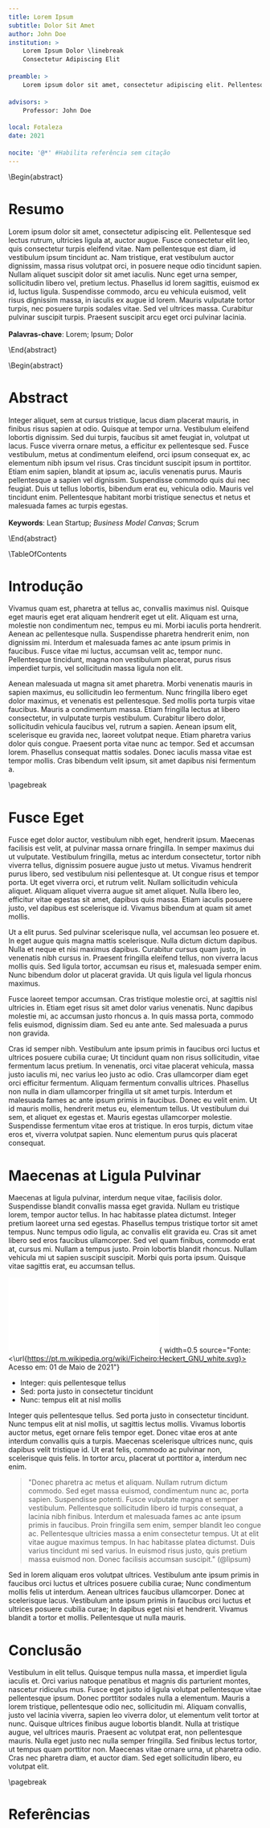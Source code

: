 ```yaml
---
title: Lorem Ipsum 
subtitle: Dolor Sit Amet 
author: John Doe
institution: >
    Lorem Ipsum Dolor \linebreak
    Consectetur Adipiscing Elit

preamble: >
    Lorem ipsum dolor sit amet, consectetur adipiscing elit. Pellentesque sed lectus rutrum, ultricies ligula at, auctor augue. Fusce consectetur elit leo, quis consectetur turpis eleifend vitae.

advisors: >
    Professor: John Doe

local: Fotaleza
date: 2021

nocite: '@*' #Habilita referência sem citação
---
```


\Begin{abstract}

# Resumo

Lorem ipsum dolor sit amet, consectetur adipiscing elit. Pellentesque sed lectus rutrum, ultricies ligula at, auctor augue. Fusce consectetur elit leo, quis consectetur turpis eleifend vitae. Nam pellentesque est diam, id vestibulum ipsum tincidunt ac. Nam tristique, erat vestibulum auctor dignissim, massa risus volutpat orci, in posuere neque odio tincidunt sapien. Nullam aliquet suscipit dolor sit amet iaculis. Nunc eget urna semper, sollicitudin libero vel, pretium lectus. Phasellus id lorem sagittis, euismod ex id, luctus ligula. Suspendisse commodo, arcu eu vehicula euismod, velit risus dignissim massa, in iaculis ex augue id lorem. Mauris vulputate tortor turpis, nec posuere turpis sodales vitae. Sed vel ultrices massa. Curabitur pulvinar suscipit turpis. Praesent suscipit arcu eget orci pulvinar lacinia.
\
\
**Palavras-chave**: Lorem; Ipsum; Dolor

\End{abstract}

\Begin{abstract}

# Abstract

Integer aliquet, sem at cursus tristique, lacus diam placerat mauris, in finibus risus sapien at odio. Quisque at tempor urna. Vestibulum eleifend lobortis dignissim. Sed dui turpis, faucibus sit amet feugiat in, volutpat ut lacus. Fusce viverra ornare metus, a efficitur ex pellentesque sed. Fusce vestibulum, metus at condimentum eleifend, orci ipsum consequat ex, ac elementum nibh ipsum vel risus. Cras tincidunt suscipit ipsum in porttitor. Etiam enim sapien, blandit at ipsum ac, iaculis venenatis purus. Mauris pellentesque a sapien vel dignissim. Suspendisse commodo quis dui nec feugiat. Duis ut tellus lobortis, bibendum erat eu, vehicula odio. Mauris vel tincidunt enim. Pellentesque habitant morbi tristique senectus et netus et malesuada fames ac turpis egestas.
\
\
**Keywords**: Lean Startup; *Business Model Canvas*; Scrum

\End{abstract}

\TableOfContents

# Introdução

Vivamus quam est, pharetra at tellus ac, convallis maximus nisl. Quisque eget mauris eget erat aliquam hendrerit eget ut elit. Aliquam est urna, molestie non condimentum nec, tempus eu mi. Morbi iaculis porta hendrerit. Aenean ac pellentesque nulla. Suspendisse pharetra hendrerit enim, non dignissim mi. Interdum et malesuada fames ac ante ipsum primis in faucibus. Fusce vitae mi luctus, accumsan velit ac, tempor nunc. Pellentesque tincidunt, magna non vestibulum placerat, purus risus imperdiet turpis, vel sollicitudin massa ligula non elit.

Aenean malesuada ut magna sit amet pharetra. Morbi venenatis mauris in sapien maximus, eu sollicitudin leo fermentum. Nunc fringilla libero eget dolor maximus, et venenatis est pellentesque. Sed mollis porta turpis vitae faucibus. Mauris a condimentum massa. Etiam fringilla lectus at libero consectetur, in vulputate turpis vestibulum. Curabitur libero dolor, sollicitudin vehicula faucibus vel, rutrum a sapien. Aenean ipsum elit, scelerisque eu gravida nec, laoreet volutpat neque. Etiam pharetra varius dolor quis congue. Praesent porta vitae nunc ac tempor. Sed et accumsan lorem. Phasellus consequat mattis sodales. Donec iaculis massa vitae est tempor mollis. Cras bibendum velit ipsum, sit amet dapibus nisi fermentum a.

\pagebreak

# Fusce Eget

Fusce eget dolor auctor, vestibulum nibh eget, hendrerit ipsum. Maecenas facilisis est velit, at pulvinar massa ornare fringilla. In semper maximus dui ut vulputate. Vestibulum fringilla, metus ac interdum consectetur, tortor nibh viverra tellus, dignissim posuere augue justo ut metus. Vivamus hendrerit purus libero, sed vestibulum nisi pellentesque at. Ut congue risus et tempor porta. Ut eget viverra orci, et rutrum velit. Nullam sollicitudin vehicula aliquet. Aliquam aliquet viverra augue sit amet aliquet. Nulla libero leo, efficitur vitae egestas sit amet, dapibus quis massa. Etiam iaculis posuere justo, vel dapibus est scelerisque id. Vivamus bibendum at quam sit amet mollis.

Ut a elit purus. Sed pulvinar scelerisque nulla, vel accumsan leo posuere et. In eget augue quis magna mattis scelerisque. Nulla dictum dictum dapibus. Nulla et neque et nisi maximus dapibus. Curabitur cursus quam justo, in venenatis nibh cursus in. Praesent fringilla eleifend tellus, non viverra lacus mollis quis. Sed ligula tortor, accumsan eu risus et, malesuada semper enim. Nunc bibendum dolor ut placerat gravida. Ut quis ligula vel ligula rhoncus maximus.

Fusce laoreet tempor accumsan. Cras tristique molestie orci, at sagittis nisl ultricies in. Etiam eget risus sit amet dolor varius venenatis. Nunc dapibus molestie mi, ac accumsan justo rhoncus a. In quis massa porta, commodo felis euismod, dignissim diam. Sed eu ante ante. Sed malesuada a purus non gravida.

Cras id semper nibh. Vestibulum ante ipsum primis in faucibus orci luctus et ultrices posuere cubilia curae; Ut tincidunt quam non risus sollicitudin, vitae fermentum lacus pretium. In venenatis, orci vitae placerat vehicula, massa justo iaculis mi, nec varius leo justo ac odio. Cras ullamcorper diam eget orci efficitur fermentum. Aliquam fermentum convallis ultrices. Phasellus non nulla in diam ullamcorper fringilla ut sit amet turpis. Interdum et malesuada fames ac ante ipsum primis in faucibus. Donec eu velit enim. Ut id mauris mollis, hendrerit metus eu, elementum tellus. Ut vestibulum dui sem, et aliquet ex egestas et. Mauris egestas ullamcorper molestie. Suspendisse fermentum vitae eros at tristique. In eros turpis, dictum vitae eros et, viverra volutpat sapien. Nunc elementum purus quis placerat consequat.

# Maecenas at Ligula Pulvinar

Maecenas at ligula pulvinar, interdum neque vitae, facilisis dolor. Suspendisse blandit convallis massa eget gravida. Nullam eu tristique lorem, tempor auctor tellus. In hac habitasse platea dictumst. Integer pretium laoreet urna sed egestas. Phasellus tempus tristique tortor sit amet tempus. Nunc tempus odio ligula, ac convallis elit gravida eu. Cras sit amet libero sed eros faucibus ullamcorper. Sed vel quam finibus, commodo erat at, cursus mi. Nullam a tempus justo. Proin lobortis blandit rhoncus. Nullam vehicula mi ut sapien suscipit suscipit. Morbi quis porta ipsum. Quisque vitae sagittis erat, eu accumsan tellus.

![Ligula Pulvinar](img/gnu.pdf){ width=0.5 source="Fonte: <\url{https://pt.m.wikipedia.org/wiki/Ficheiro:Heckert_GNU_white.svg}> Acesso em: 01 de Maio de 2021"}

* Integer: quis pellentesque tellus
* Sed: porta justo in consectetur tincidunt
* Nunc: tempus elit at nisl mollis

Integer quis pellentesque tellus. Sed porta justo in consectetur tincidunt. Nunc tempus elit at nisl mollis, ut sagittis lectus mollis. Vivamus lobortis auctor metus, eget ornare felis tempor eget. Donec vitae eros at ante interdum convallis quis a turpis. Maecenas scelerisque ultrices nunc, quis dapibus velit tristique id. Ut erat felis, commodo ac pulvinar non, scelerisque quis felis. In tortor arcu, placerat ut porttitor a, interdum nec enim.

> "Donec pharetra ac metus et aliquam. Nullam rutrum dictum commodo. Sed eget massa euismod, condimentum nunc ac, porta sapien. Suspendisse potenti. Fusce vulputate magna et semper vestibulum. Pellentesque sollicitudin libero id turpis consequat, a lacinia nibh finibus. Interdum et malesuada fames ac ante ipsum primis in faucibus. Proin fringilla sem enim, semper blandit leo congue ac. Pellentesque ultricies massa a enim consectetur tempus. Ut at elit vitae augue maximus tempus. In hac habitasse platea dictumst. Duis varius tincidunt mi sed varius. In euismod risus justo, quis pretium massa euismod non. Donec facilisis accumsan suscipit." (@lipsum)

Sed in lorem aliquam eros volutpat ultrices. Vestibulum ante ipsum primis in faucibus orci luctus et ultrices posuere cubilia curae; Nunc condimentum mollis felis ut interdum. Aenean ultrices faucibus ullamcorper. Donec at scelerisque lacus. Vestibulum ante ipsum primis in faucibus orci luctus et ultrices posuere cubilia curae; In dapibus eget nisi et hendrerit. Vivamus blandit a tortor et mollis. Pellentesque ut nulla mauris.

# Conclusão

Vestibulum in elit tellus. Quisque tempus nulla massa, et imperdiet ligula iaculis et. Orci varius natoque penatibus et magnis dis parturient montes, nascetur ridiculus mus. Fusce eget justo id ligula volutpat pellentesque vitae pellentesque ipsum. Donec porttitor sodales nulla a elementum. Mauris a lorem tristique, pellentesque odio nec, sollicitudin mi. Aliquam convallis, justo vel lacinia viverra, sapien leo viverra dolor, ut elementum velit tortor at nunc. Quisque ultrices finibus augue lobortis blandit. Nulla at tristique augue, vel ultrices mauris. Praesent ac volutpat erat, non pellentesque mauris. Nulla eget justo nec nulla semper fringilla. Sed finibus lectus tortor, ut tempus quam porttitor non. Maecenas vitae ornare urna, ut pharetra odio. Cras nec pharetra diam, et auctor diam. Sed eget sollicitudin libero, eu volutpat elit.

\pagebreak

# Referências